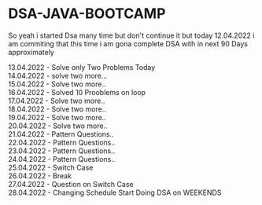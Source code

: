 # DSA-JAVA-BOOTCAMP
 
So yeah i started Dsa many time but don't continue it but today 12.04.2022 i am commiting that this time i am gona complete DSA with in next 90 Days approximately

13.04.2022 - Solve only Two Problems Today <br>
14.04.2022 - solve two more...<br>
15.04.2022 - Solve two more..<br>
16.04.2022 - Solved 10 Prooblems on loop<br>
17.04.2022 - Solve two more..<br>
18.04.2022 - Solve two more..<br>
19.04.2022 - Solve two more..<br>
20.04.2022 - Solve two more..<br>
21.04.2022 - Pattern Questions..<br>
22.04.2022 - Pattern Questions..<br>
23.04.2022 - Pattern Questions..<br>
24.04.2022 - Pattern Questions..<br>
25.04.2022 - Switch Case <br>
26.04.2022 - Break <br>
27.04.2022 - Question on Switch Case <br>
28.04.2022 - Changing Schedule Start Doing DSA on WEEKENDS
